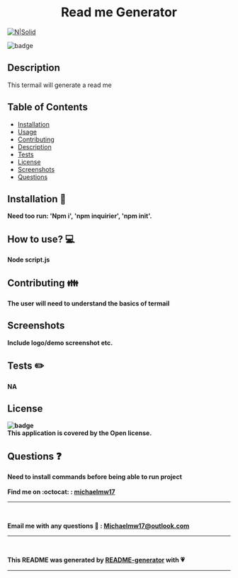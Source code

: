 
<h1 align="center">Read me Generator</h1>


[![N|Solid](https://cldup.com/dTxpPi9lDf.thumb.png)](https://nodesource.com/products/nsolid)

![badge](https://img.shields.io/badge/license-Open-green)<br />

## Description
This termail will generate a read me 

## Table of Contents

- [Installation](#installation)
- [Usage](#usage)
- [Contributing](#contributing)
- [Description](#description)
- [Tests](#tests)
- [License](#license)
- [Screenshots](#screenshots)
- [Questions](#questions)

## <strong>Installation<strong /> :floppy_disk:
Need too run: 'Npm i', 'npm inquirier', 'npm init'.

## How to use? :computer:
Node script.js

## Contributing :family:
The user will need to understand the basics of termail 

## Screenshots
Include logo/demo screenshot etc.

## Tests :pencil2:
NA

## License
![badge](https://img.shields.io/badge/license-Open-green)
<br />
This application is covered by the <strong>Open<strong/> license. 

## Questions :question:
Need to install commands  before being able to run project<br />
<br />
Find me on :octocat: : [michaelmw17](https://github.com/michaelmw17)
*****
<br />

Email me with any questions :email: : Michaelmw17@outlook.com
*****
<br />

__This README was generated by [README-generator](https://github.com/michaelmw17/w8homework) with :heartpulse:__
*****
